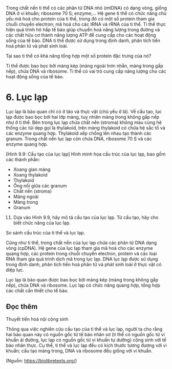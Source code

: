 Trong chất nền ti thể có các phân tử DNA nhỏ (mtDNA) có dạng vòng, giống DNA ở vi khuẩn; ribosome 70 S; enzyme;... Hệ gene ti thể có chức năng chủ yếu mã hoá cho protein của ti thể, trong đó có một số protein tham gia chuỗi chuyền electron; mã hoá cho các tRNA và rRNA của ti thể. Ti thể thực hiện quá trình hô hấp tế bào giúp chuyển hoá năng lượng trong đường và các chất hữu cơ thành năng lượng ATP để cung cấp cho các hoạt động sống của tế bào. DNA ti thể được sử dụng trong định danh, phân tích tiến hoá phân tử và phát sinh loài.

Tại sao ti thể có khả năng tổng hợp một số protein đặc trưng của nó?

Ti thể được bao bọc bởi màng kép (màng ngoài trơn nhẵn, màng trong gấp nếp), chứa DNA và ribosome. Ti thể có vai trò cung cấp năng lượng cho các hoạt động sống của tế bào.

# 6. Lục lạp

Lục lạp là bào quan chỉ có ở tảo và thực vật (chủ yếu ở lá). Về cấu tạo, lục lạp được bao bọc bởi hai lớp màng, tuy nhiên màng trong không gấp nếp như ở ti thể. Bên trong lục lạp chứa chất nền (stroma) không màu cùng hệ thống các túi dẹp gọi là thylakoid, trên màng thylakoid có chứa hệ sắc tố và các enzyme quang hợp. Thylakoid xếp chồng lên nhau tạo thành các granum. Trong chất nền lục lạp còn chứa DNA, ribosome 70 S và các enzyme quang hợp.

[Hình 9.9: Cấu tạo của lục lạp]
Hình minh họa cấu trúc của lục lạp, bao gồm các thành phần:
- Xoang gian màng
- Xoang thylakoid
- Thylakoid
- Ống nối giữa các granum
- Chất nền (stroma)
- Màng ngoài
- Màng trong
- Granum

11. Dựa vào Hình 9.9, hãy mô tả cấu tạo của lục lạp. Từ cấu tạo, hãy cho biết chức năng của lục lạp.

So sánh cấu trúc của ti thể và lục lạp.

Cũng như ti thể, trong chất nền của lục lạp chứa các phân tử DNA dạng vòng (cpDNA). Hệ gene của lục lạp tham gia mã hoá cho các enzyme quang hợp, các protein trong chuỗi chuyền electron, protein và các loại RNA tham gia quá trình dịch mã trong lục lạp. DNA lục lạp được sử dụng trong định danh, phân tích tiến hoá phân tử và phát sinh loài ở thực vật có diệp lục.

Lục lạp là bào quan được bao bọc bởi màng kép (màng trong không gấp nếp), chứa DNA và ribosome. Lục lạp có chức năng quang hợp, tổng hợp các chất cần thiết cho tế bào.

## Đọc thêm

Thuyết tiến hoá nội cộng sinh

Thông qua việc nghiên cứu cấu tạo của ti thể và lục lạp, người ta cho rằng hai bào quan này có nguồn gốc từ tế bào nhân sơ (ti thể có nguồn gốc từ vi khuẩn ái đường, lục lạp có nguồn gốc từ vi khuẩn tự dưỡng) cộng sinh với tế bào nhân thực. Cụ thể, ti thể và lục lạp đều có kích thước tương đương với vi khuẩn; cấu tạo màng trong, DNA và ribosome đều giống với vi khuẩn.

(Nguồn: https://biolibretexts.org/)